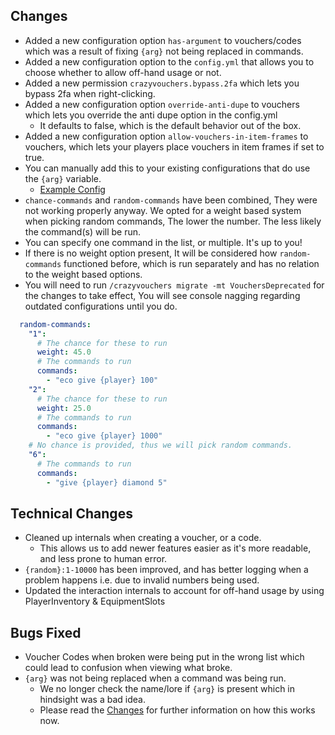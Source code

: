 ## Changes
- Added a new configuration option `has-argument` to vouchers/codes which was a result of fixing `{arg}` not being replaced in commands.
- Added a new configuration option to the `config.yml` that allows you to choose whether to allow off-hand usage or not.
- Added a new permission `crazyvouchers.bypass.2fa` which lets you bypass 2fa when right-clicking.
- Added a new configuration option `override-anti-dupe` to vouchers which lets you override the anti dupe option in the config.yml
  - It defaults to false, which is the default behavior out of the box.
- Added a new configuration option `allow-vouchers-in-item-frames` to vouchers, which lets your players place vouchers in item frames if set to true.
- You can manually add this to your existing configurations that do use the `{arg}` variable.
  - [Example Config](https://github.com/Crazy-Crew/CrazyVouchers/blob/6ff270683a140c0e1b3b6d84cbee5bfac5408f3f/paper/src/main/resources/vouchers/Example-Arg.yml#L32)
- `chance-commands` and `random-commands` have been combined, They were not working properly anyway. We opted for a weight based system when picking random commands, The lower the number. The less likely the command(s) will be run.
- You can specify one command in the list, or multiple. It's up to you!
- If there is no weight option present, It will be considered how `random-commands` functioned before, which is run separately and has no relation to the weight based options.
- You will need to run `/crazyvouchers migrate -mt VouchersDeprecated` for the changes to take effect, You will see console nagging regarding outdated configurations until you do.
```yml
  random-commands:
    "1":
      # The chance for these to run
      weight: 45.0
      # The commands to run
      commands:
        - "eco give {player} 100"
    "2":
      # The chance for these to run
      weight: 25.0
      # The commands to run
      commands:
        - "eco give {player} 1000"
    # No chance is provided, thus we will pick random commands.
    "6":
      # The commands to run
      commands:
        - "give {player} diamond 5" 
```

## Technical Changes
- Cleaned up internals when creating a voucher, or a code.
  - This allows us to add newer features easier as it's more readable, and less prone to human error.
- `{random}:1-10000` has been improved, and has better logging when a problem happens i.e. due to invalid numbers being used.
- Updated the interaction internals to account for off-hand usage by using PlayerInventory & EquipmentSlots

## Bugs Fixed
- Voucher Codes when broken were being put in the wrong list which could lead to confusion when viewing what broke.
- `{arg}` was not being replaced when a command was being run.
  - We no longer check the name/lore if `{arg}` is present which in hindsight was a bad idea.
  - Please read the [Changes](#changes) for further information on how this works now.